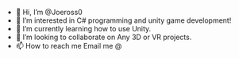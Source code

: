 - 👋 Hi, I’m @Joeross0
- 👀 I’m interested in C# programming and unity game development!
- 🌱 I’m currently learning how to use Unity.
- 💞️ I’m looking to collaborate on Any 3D or VR projects.
- 📫 How to reach me Email me @ 

<!---
Joeross0/Joeross0 is a ✨ special ✨ repository because its `README.md` (this file) appears on your GitHub profile.
You can click the Preview link to take a look at your changes.
--->
